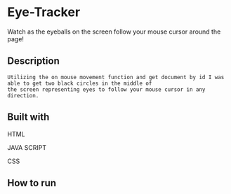 # Eye-Tracker
Watch as the eyeballs on the screen follow your mouse cursor around the page!
## Description
```
Utilizing the on mouse movement function and get document by id I was able to get two black circles in the middle of 
the screen representing eyes to follow your mouse cursor in any direction.  
```
## Built with 
HTML 

JAVA SCRIPT 

CSS
## How to run
